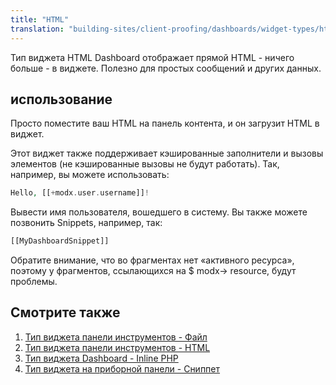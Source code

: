 ```yaml
---
title: "HTML"
translation: "building-sites/client-proofing/dashboards/widget-types/html"
---
```


Тип виджета HTML Dashboard отображает прямой HTML - ничего больше - в виджете. Полезно для простых сообщений и других данных.

## использование

Просто поместите ваш HTML на панель контента, и он загрузит HTML в виджет.

Этот виджет также поддерживает кэшированные заполнители и вызовы элементов (не кэшированные вызовы не будут работать). Так, например, вы можете использовать:

```php
Hello, [[+modx.user.username]]!
```

Вывести имя пользователя, вошедшего в систему. Вы также можете позвонить Snippets, например, так:

```php
[[MyDashboardSnippet]]
```

Обратите внимание, что во фрагментах нет «активного ресурса», поэтому у фрагментов, ссылающихся на $ modx-> resource, будут проблемы.

## Смотрите также

1. [Тип виджета панели инструментов - Файл](building-sites/client-proofing/dashboards/widget-types/file)
2. [Тип виджета панели инструментов - HTML](building-sites/client-proofing/dashboards/widget-types/html)
3. [Тип виджета Dashboard - Inline PHP](building-sites/client-proofing/dashboards/widget-types/inline-php)
4. [Тип виджета на приборной панели - Сниппет](building-sites/client-proofing/dashboards/widget-types/snippet)
